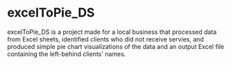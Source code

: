 # excelToPie_DS

excelToPie_DS is a project made for a local business that processed data from Excel sheets, 
identified clients who did not receive servies, and produced simple pie chart visualizations 
of the data and an output Excel file containing the left-behind clients' names.
